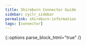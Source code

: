 ```yaml
---
title: Shireburn Connector Guide
sidebar: cyclr_sidebar
permalink: shireburn-information
tags: [connector]
---
```

{::options parse_block_html="true" /}
